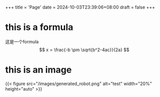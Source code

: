 +++
title = 'Page'
date = 2024-10-03T23:39:06+08:00
draft = false
+++

# this is a formula
这是一个formula
$$
x = \frac{-b \pm \sqrt{b^2-4ac}}{2a}
$$
# this is an image
{{< figure src="/images/generated_robot.png" alt="test" width="20%" height="auto" >}}

